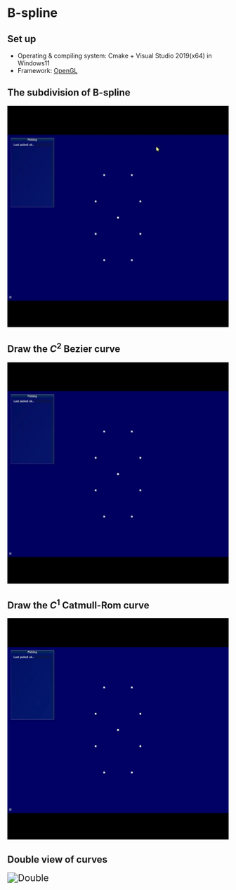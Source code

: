 # B-spline

## Set up

* Operating & compiling system: Cmake + Visual Studio 2019(x64) in Windows11
* Framework: [OpenGL](https://github.com/opengl-tutorials/ogl)

## The subdivision of B-spline

<img src="img/sub_B-spline.gif" alt="B-spline" style="zoom:80%;" />

## Draw the $C^2$ Bezier curve

<img src="img/Bezier_curve.gif" alt="Bezier" style="zoom: 80%;" />

## Draw the $C^1$ Catmull-Rom curve

<img src="img/Catmull-Rom_curve.gif" alt="Catmull-Rom" style="zoom:150%;" />

## Double view of curves

<img src="img/double_view.gif" alt="Double" style="zoom: 150%;" />

